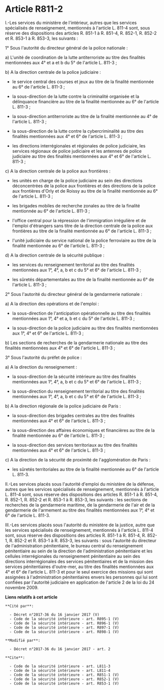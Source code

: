 # Article R811-2

I.-Les services du ministère de l'intérieur, autres que les services spécialisés de renseignement, mentionnés à l'article L.
811-4 sont, sous réserve des dispositions des articles R. 851-1 à R. 851-4, R. 852-1, R. 852-2 et R. 853-1 à R. 853-3, les
suivants : 

1° Sous l'autorité du directeur général de la police nationale : 

a) L'unité de coordination de la lutte antiterroriste au titre des finalités mentionnées aux 4° et a et b du 5° de l'article
L. 811-3 ; 

b) A la direction centrale de la police judiciaire :

- le service central des courses et jeux au titre de la finalité mentionnée au 6° de l'article L. 811-3 ;

- la sous-direction de la lutte contre la criminalité organisée et la délinquance financière au titre de la finalité
mentionnée au 6° de l'article L. 811-3 ;

- la sous-direction antiterroriste au titre de la finalité mentionnée au 4° de l'article L. 811-3 ;

- la sous-direction de la lutte contre la cybercriminalité au titre des finalités mentionnées aux 4° et 6° de l'article L.
811-3 ;

- les directions interrégionales et régionales de police judiciaire, les services régionaux de police judiciaire et les
antennes de police judiciaire au titre des finalités mentionnées aux 4° et 6° de l'article L. 811-3 ; 

c) A la direction centrale de la police aux frontières :

- les unités en charge de la police judiciaire au sein des directions déconcentrées de la police aux frontières et des
directions de la police aux frontières d'Orly et de Roissy au titre de la finalité mentionnée au 6° de l'article L. 811-3 ;

- les brigades mobiles de recherche zonales au titre de la finalité mentionnée au 6° de l'article L. 811-3 ;

- l'office central pour la répression de l'immigration irrégulière et de l'emploi d'étrangers sans titre de la direction
centrale de la police aux frontières au titre de la finalité mentionnée au 6° de l'article L. 811-3 ;

- l'unité judiciaire du service national de la police ferroviaire au titre de la finalité mentionnée au 6° de l'article L.
811-3 ; 

d) A la direction centrale de la sécurité publique :

- les services du renseignement territorial au titre des finalités mentionnées aux 1°, 4°, a, b et c du 5° et 6° de l'article
L. 811-3 ;

- les sûretés départementales au titre de la finalité mentionnée au 6° de l'article L. 811-3 ; 

2° Sous l'autorité du directeur général de la gendarmerie nationale : 

a) A la direction des opérations et de l'emploi :

- la sous-direction de l'anticipation opérationnelle au titre des finalités mentionnées aux 1°, 4° et a, b et c du 5° de
l'article L. 811-3 ;

- la sous-direction de la police judiciaire au titre des finalités mentionnées aux 1°, 4° et 6° de l'article L. 811-3 ; 

b) Les sections de recherches de la gendarmerie nationale au titre des finalités mentionnées aux 4° et 6° de l'article L.
811-3 ; 

3° Sous l'autorité du préfet de police : 

a) A la direction du renseignement :

- la sous-direction de la sécurité intérieure au titre des finalités mentionnées aux 1°, 4°, a, b et c du 5° et 6° de
l'article L. 811-3 ;

- la sous-direction du renseignement territorial au titre des finalités mentionnées aux 1°, 4°, a, b et c du 5° et 6° de
l'article L. 811-3 ; 

b) A la direction régionale de la police judiciaire de Paris :

- la sous-direction des brigades centrales au titre des finalités mentionnées aux 4° et 6° de l'article L. 811-3 ;

- la sous-direction des affaires économiques et financières au titre de la finalité mentionnée au 6° de l'article L. 811-3 ;

- la sous-direction des services territoriaux au titre des finalités mentionnées aux 4° et 6° de l'article L. 811-3 ; 

c) A la direction de la sécurité de proximité de l'agglomération de Paris :

- les sûretés territoriales au titre de la finalité mentionnée au 6° de l'article L. 811-3. 

II.-Les services placés sous l'autorité d'emploi du ministère de la défense, autres que les services spécialisés de
renseignement, mentionnés à l'article L. 811-4 sont, sous réserve des dispositions des articles R. 851-1 à R. 851-4, R.
852-1, R. 852-2 et R. 853-1 à R. 853-3, les suivants : les sections de recherches de la gendarmerie maritime, de la
gendarmerie de l'air et de la gendarmerie de l'armement au titre des finalités mentionnées aux 1°, 4° et 6° de l'article L.
811-3. 

III.-Les services placés sous l'autorité du ministère de la justice, autre que les services spécialisés de renseignement,
mentionnés à l'article L. 811-4 sont, sous réserve des dispositions des articles R. 851-1 à R. 851-4, R. 852-1, R. 852-2 et
R. 853-1 à R. 853-3, les suivants : sous l'autorité du directeur de l'administration pénitentiaire, le bureau central du
renseignement pénitentiaire au sein de la direction de l'administration pénitentiaire et les cellules interrégionales du
renseignement pénitentiaire au sein des directions interrégionales des services pénitentiaires et de la mission des services
pénitentiaires d'outre-mer, au titre des finalités mentionnées aux 4° et 6° de l'article L. 811-3 et pour le seul exercice
des missions qui sont assignées à l'administration pénitentiaires envers les personnes qui lui sont confiées par l'autorité
judiciaire en application de l'article 2 de la loi du 24 novembre 2009.

**Liens relatifs à cet article**

	**Cité par**:

	  - Décret n°2017-36 du 16 janvier 2017 (V)
	  - Code de la sécurité intérieure - art. R895-1 (V)
	  - Code de la sécurité intérieure - art. R896-1 (V)
	  - Code de la sécurité intérieure - art. R897-1 (V)
	  - Code de la sécurité intérieure - art. R898-1 (V)

	**Modifié par**:

	  - Décret n°2017-36 du 16 janvier 2017 - art. 2

	**Cite**:

	  - Code de la sécurité intérieure - art. L811-3
	  - Code de la sécurité intérieure - art. L811-4
	  - Code de la sécurité intérieure - art. R851-1 (V)
	  - Code de la sécurité intérieure - art. R852-1 (V)
	  - Code de la sécurité intérieure - art. R853-1 (V)
